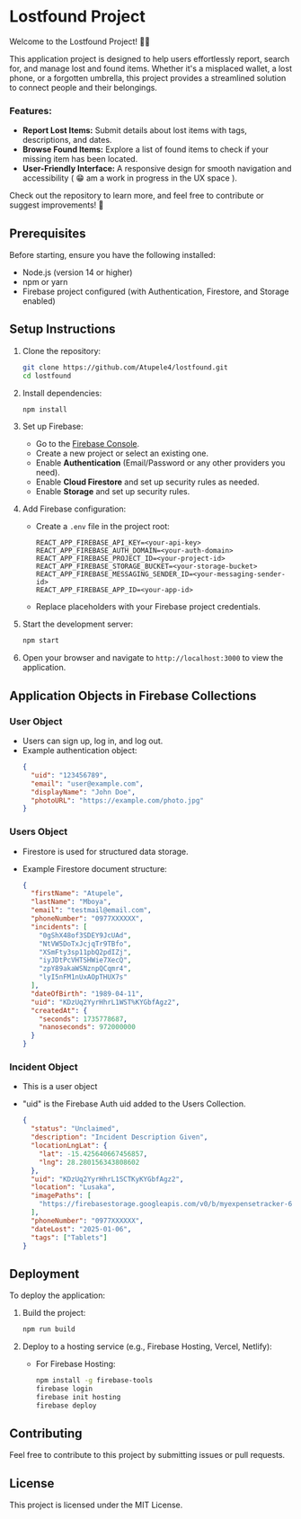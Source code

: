 # Lostfound Project


Welcome to the Lostfound Project! 🎒💡

This application project is designed to help users effortlessly report, search for, and manage lost and found items. Whether it's a misplaced wallet, a lost phone, or a forgotten umbrella, this project provides a streamlined solution to connect people and their belongings.

### Features:
- **Report Lost Items:** Submit details about lost items with tags, descriptions, and dates.
- **Browse Found Items:** Explore a list of found items to check if your missing item has been located.
- **User-Friendly Interface:** A responsive design for smooth navigation and accessibility ( 😁 am a work in progress in the UX space ).

Check out the repository to learn more, and feel free to contribute or suggest improvements! 🚀



## Prerequisites

Before starting, ensure you have the following installed:

- Node.js (version 14 or higher)
- npm or yarn
- Firebase project configured (with Authentication, Firestore, and Storage enabled)

## Setup Instructions

1. Clone the repository:

   ```bash
   git clone https://github.com/Atupele4/lostfound.git
   cd lostfound
   ```

2. Install dependencies:

   ```bash
   npm install
   ```

3. Set up Firebase:

   - Go to the [Firebase Console](https://console.firebase.google.com/).
   - Create a new project or select an existing one.
   - Enable **Authentication** (Email/Password or any other providers you need).
   - Enable **Cloud Firestore** and set up security rules as needed.
   - Enable **Storage** and set up security rules.

4. Add Firebase configuration:

   - Create a `.env` file in the project root:
     ```env
     REACT_APP_FIREBASE_API_KEY=<your-api-key>
     REACT_APP_FIREBASE_AUTH_DOMAIN=<your-auth-domain>
     REACT_APP_FIREBASE_PROJECT_ID=<your-project-id>
     REACT_APP_FIREBASE_STORAGE_BUCKET=<your-storage-bucket>
     REACT_APP_FIREBASE_MESSAGING_SENDER_ID=<your-messaging-sender-id>
     REACT_APP_FIREBASE_APP_ID=<your-app-id>
     ```
   - Replace placeholders with your Firebase project credentials.

5. Start the development server:

   ```bash
   npm start
   ```

6. Open your browser and navigate to `http://localhost:3000` to view the application.

## Application Objects in Firebase Collections

### User Object

- Users can sign up, log in, and log out.
- Example authentication object:
  ```json
  {
    "uid": "123456789",
    "email": "user@example.com",
    "displayName": "John Doe",
    "photoURL": "https://example.com/photo.jpg"
  }
  ```

### Users Object

- Firestore is used for structured data storage.
- Example Firestore document structure:

  ```json
  {
    "firstName": "Atupele",
    "lastName": "Mboya",
    "email": "testmail@email.com",
    "phoneNumber": "0977XXXXXX",
    "incidents": [
      "0gShX48of3SDEY9JcUAd",
      "NtVW5DoTxJcjqTr9TBfo",
      "XSmFty3sp11pbQ2pdIZj",
      "iyJDtPcVHTSHWie7XecQ",
      "zpY89akaWSNznpQCqmr4",
      "lyI5nFM1nUxAOpTHUX7s"
    ],
    "dateOfBirth": "1989-04-11",
    "uid": "KDzUq2YyrHhrL1WST%KYGbfAgz2",
    "createdAt": {
      "seconds": 1735778687,
      "nanoseconds": 972000000
    }
  }
  ```

### Incident Object

- This is a user object
- "uid" is the Firebase Auth uid added to the Users Collection.

  ```json
  {
    "status": "Unclaimed",
    "description": "Incident Description Given",
    "locationLngLat": {
      "lat": -15.425640667456857,
      "lng": 28.280156343808602
    },
    "uid": "KDzUq2YyrHhrL1SCTKyKYGbfAgz2",
    "location": "Lusaka",
    "imagePaths": [
      "https://firebasestorage.googleapis.com/v0/b/myexpensetracker-6fed6.appspot.com/o/IncidentsPhotos%2FlyI5nFM1nUxAOpSDEF7s%2FScreenshot%202024-11-26%20170303.png?alt=media&token=650bb210-b02a-4677-a2f7-71e61357d9cd"
    ],
    "phoneNumber": "0977XXXXXX",
    "dateLost": "2025-01-06",
    "tags": ["Tablets"]
  }
  ```


## Deployment

To deploy the application:

1. Build the project:

   ```bash
   npm run build
   ```

2. Deploy to a hosting service (e.g., Firebase Hosting, Vercel, Netlify):
   - For Firebase Hosting:
     ```bash
     npm install -g firebase-tools
     firebase login
     firebase init hosting
     firebase deploy
     ```

## Contributing

Feel free to contribute to this project by submitting issues or pull requests.

## License

This project is licensed under the MIT License.
